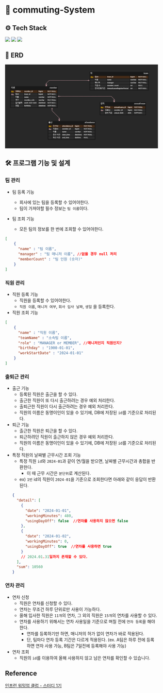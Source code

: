 # 🏢 commuting-System

## ⚙ Tech Stack
<img src="https://img.shields.io/badge/java-007396?style=for-the-badge&logo=java&logoColor=white"></a>
<img src="https://img.shields.io/badge/spring-6DB33F?style=for-the-badge&logo=spring&logoColor=white"></a>
<img src="https://img.shields.io/badge/mysql-4479A1?style=for-the-badge&logo=mysql&logoColor=white"> </a>

## 📰 ERD
![img.png](docs/img/erd.png)

## 🛠 프로그램 기능 및 설계
### 팀 관리
- 팀 등록 기능
  - 회사에 있는 팀을 등록할 수 있어야한다.
  - 팀이 가져야할 필수 정보는 `팀 이름`이다.

- 팀 조회 기능
  - 모든 팀의 정보를 한 번에 조회할 수 있어야한다.
```json
[
    {
      "name" : "팀 이름",
      "manager" : "팀 매니저 이름", //없을 경우 null 처리
      "memberCount" : "팀 인원 (숫자)"
    }
]
```

### 직원 관리
- 직원 등록 기능
    - 직원을 등록할 수 있어야한다.
    - `직원 이름`, `매니저 여부`, `회사 입사 날짜`, `생일` 을 등록한다.
- 직원 조회 기능
```json
[
    {
      "name" : "직원 이름",
      "teamName" : "소속팀 이름",
      "role" : "MANAGER or MEMBER", //매니저인지 직원인지?
      "birthday" : "1900-01-01",
      "workStartDate" : "2024-01-01"
    }
]
```

### 출퇴근 관리
- 출근 기능
  - 등록된 직원은 출근을 할 수 있다.
  - 출근한 직원이 또 다시 출근하려는 경우 예외 처리한다.
  - 출퇴근한 직원이 다시 출근하려는 경우 예외 처리한다.
  - 직원의 이름은 동명이인이 있을 수 있기에, DB에 저장된 `id`를 기준으로 처리된다.
- 퇴근 기능
  - 출근한 직원은 퇴근을 할 수 있다.
  - 퇴근하려던 직원이 출근하지 않은 경우 예외 처리한다.
  - 직원의 이름은 동명이인이 있을 수 있기에, DB에 저장된 `id`를 기준으로 처리된다.
- 특정 직원의 날짜별 근무시간 조회 기능
  - 특정 직원 `id`와 `2024-01`과 같이 연/월을 받으면, 날짜별 근무시간과 총합을 반환한다.
    - 이 때 근무 시간은 `분단위`로 계산된다.
  - ex) `1번` id의 직원이 `2024-01`을 기준으로 조회한다면 아래와 같이 응답이 반환된다.
  ```json
  {
    "detail": [
      {
        "date": "2024-01-01",
        "workingMinutes": 480,
        "usingDayOff": false  //연차를 사용하지 않으면 false
      },
      {
        "date": "2024-01-02",
        "workingMinutes": 0,
        "usingDayOff": true  //연차를 사용하면 true
      }
      // 2024.01.31일까지 존재할 수 있다.
    ],
    "sum": 10560
  }
  ```
  
### 연차 관리
- 연차 신청
  - 직원은 연차를 신청할 수 있다.
  - 연차는 무조건 하루 단위로만 사용이 가능하다.
  - 올해 입사한 직원은 `11개`의 연차, 그 외의 직원은 `15개`의 연차를 사용할 수 있다.
  - 연차를 사용하기 위해서는 연차 사용일을 기준으로 며칠 전에 `연차 등록`을 해야한다.
    - 연차를 등록하기만 하면, 매니저의 허가 없이 연차가 바로 적용된다.
    - 단, 팀마다 연차 등록 기간은 다르게 적용된다. (ex. A팀은 하루 전에 등록하면 연차 사용 가능, B팀은 7일전에 등록해야 사용 가능)
- 연차 조회
  - 직원의 `id`를 이용하여 올해 사용하지 않고 남은 연차를 확인할 수 있습니다.






## Reference
[인프런 워밍업 클럽 - 스터디 1기](https://www.inflearn.com/course/inflearn-warmup-club-study-1)
